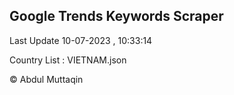 

## Google Trends Keywords Scraper 
 
Last Update 10-07-2023 , 10:33:14

Country List :
VIETNAM.json



© Abdul Muttaqin 

